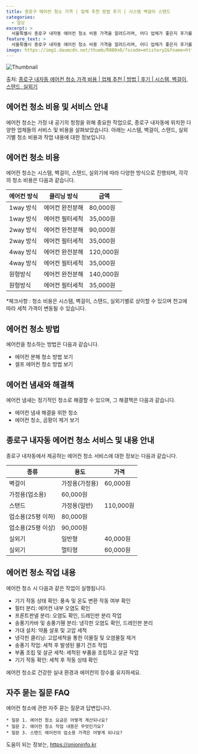 ```yaml
---
title: 종로구 에어컨 청소 가격 | 업체 추천 방법 후기 | 시스템 벽걸이 스탠드
categories:
  - 일상
excerpt: >
  서울특별시 종로구 내자동 에어컨 청소 비용 가격을 알려드리며, 어디 업체가 좋은지 후기를 통해 알아보겠습니다. 현재 글에서는 시스템, 벽걸이, 스탠드, 실외기 각각에 대해 청소 비용이 나와 있으니 참고하시면 되겠습니다. 에어컨 분해 청소 방법 보기 👈 클릭셀프 에어컨 청소 방법 보기👈 클릭종로구 내자동 에어컨 청소 비용시스템에어컨 방식클리닝방식금액1way 방식에어컨 완전분해80,000원1way 방식에어컨 필터세척35,000원2way 방식에어컨 완전분해90,000원2way 방식에어컨 필터세척35,000원4way 방식에어컨 완전분해120,000원4way 방식에어컨 필터세척35,000원원형방식에어컨 완전분해140,000원원형방식에어컨 필터세척35,000원에어컨 청소 견적 샘플 보기 👈 클릭에어컨 냄새의 원인에..
feature_text: >
  서울특별시 종로구 내자동 에어컨 청소 비용 가격을 알려드리며, 어디 업체가 좋은지 후기를 통해 알아보겠습니다. 현재 글에서는 시스템, 벽걸이, 스탠드, 실외기 각각에 대해 청소 비용이 나와 있으니 참고하시면 되겠습니다. 에어컨 분해 청소 방법 보기 👈 클릭셀프 에어컨 청소 방법 보기👈 클릭종로구 내자동 에어컨 청소 비용시스템에어컨 방식클리닝방식금액1way 방식에어컨 완전분해80,000원1way 방식에어컨 필터세척35,000원2way 방식에어컨 완전분해90,000원2way 방식에어컨 필터세척35,000원4way 방식에어컨 완전분해120,000원4way 방식에어컨 필터세척35,000원원형방식에어컨 완전분해140,000원원형방식에어컨 필터세척35,000원에어컨 청소 견적 샘플 보기 👈 클릭에어컨 냄새의 원인에..
image: https://img1.daumcdn.net/thumb/R800x0/?scode=mtistory2&fname=https%3A%2F%2Fblog.kakaocdn.net%2Fdn%2FbXANyQ%2FbtsHvwIT6OE%2FQAA8gsHsa0TGuLi2s6ZOqk%2Fimg.webp
---
```


![Thumbnail](https://img1.daumcdn.net/thumb/R800x0/?scode=mtistory2&fname=https%3A%2F%2Fblog.kakaocdn.net%2Fdn%2FbXANyQ%2FbtsHvwIT6OE%2FQAA8gsHsa0TGuLi2s6ZOqk%2Fimg.webp)

<p>출처: <a href="https://onioninfo.kr/entry/%EC%A2%85%EB%A1%9C%EA%B5%AC-%EB%82%B4%EC%9E%90%EB%8F%99-%EC%97%90%EC%96%B4%EC%BB%A8-%EC%B2%AD%EC%86%8C-%EA%B0%80%EA%B2%A9-%EB%B9%84%EC%9A%A9-%EC%97%85%EC%B2%B4-%EC%B6%94%EC%B2%9C-%EB%B0%A9%EB%B2%95-%ED%9B%84%EA%B8%B0-%EC%8B%9C%EC%8A%A4%ED%85%9C-%EB%B2%BD%EA%B1%B8%EC%9D%B4-%EC%8A%A4%ED%83%A0%EB%93%9C-%EC%8B%A4%EC%99%B8%EA%B8%B0" rel="dofollow">종로구 내자동 에어컨 청소 가격 비용 | 업체 추천 | 방법 | 후기 | 시스템, 벽걸이, 스탠드, 실외기</a> </p>

## 에어컨 청소 비용 및 서비스 안내

에어컨 청소는 가정 내 공기의 청정을 위해 중요한 작업으로, 종로구 내자동에 위치한 다양한 업체들의 서비스 및 비용을 살펴보았습니다. 아래는
시스템, 벽걸이, 스탠드, 실외기별 청소 비용과 작업 내용에 대한 정보입니다.

## 에어컨 청소 비용

에어컨 청소는 시스템, 벽걸이, 스탠드, 실외기에 따라 다양한 방식으로 진행되며, 각각의 청소 비용은 다음과 같습니다.

**에어컨 방식** | **클리닝 방식** | **금액**  
---|---|---  
1way 방식 | 에어컨 완전분해 | 80,000원  
1way 방식 | 에어컨 필터세척 | 35,000원  
2way 방식 | 에어컨 완전분해 | 90,000원  
2way 방식 | 에어컨 필터세척 | 35,000원  
4way 방식 | 에어컨 완전분해 | 120,000원  
4way 방식 | 에어컨 필터세척 | 35,000원  
원형방식 | 에어컨 완전분해 | 140,000원  
원형방식 | 에어컨 필터세척 | 35,000원  
  
*체크사항 : 청소 비용은 시스템, 벽걸이, 스탠드, 실외기별로 상이할 수 있으며 천고에 따라 세척 가격이 변동될 수 있습니다.

## 에어컨 청소 방법

에어컨을 청소하는 방법은 다음과 같습니다.

  * 에어컨 분해 청소 방법 보기
  * 셀프 에어컨 청소 방법 보기

## 에어컨 냄새와 해결책

에어컨 냄새는 정기적인 청소로 해결할 수 있으며, 그 해결책은 다음과 같습니다.

  * 에어컨 냄새 해결을 위한 청소
  * 에어컨 청소, 곰팡이 제거 보기

## 종로구 내자동 에어컨 청소 서비스 및 내용 안내

종로구 내자동에서 제공하는 에어컨 청소 서비스에 대한 정보는 다음과 같습니다.

**종류** | **용도** | **가격**  
---|---|---  
벽걸이 | 가정용(가정용) | 60,000원  
가정용(업소용) | 60,000원  
스탠드 | 가정용(일반) | 110,000원  
업소용(25평 이하) | 80,000원  
업소용(25평 이상) | 90,000원  
실외기 | 일반형 | 40,000원  
실외기 | 멀티형 | 60,000원  
  
## 에어컨 청소 작업 내용

에어컨 청소 시 다음과 같은 작업이 실행됩니다.

  * 기기 작동 상태 확인: 풍속 및 온도 변환 작동 여부 확인
  * 필터 분리: 에어컨 내부 오염도 확인
  * 프론트판넬 분리: 오염도 확인, 드레인판 분리 작업
  * 송풍기카바 및 송풍기휀 분리: 냉각핀 오염도 확인, 드레인판 분리
  * 가대 설치: 약품 살포 및 고압 세척
  * 냉각핀 클리닝: 고압세척을 통한 이물질 및 오염물질 제거
  * 송풍기 작업: 세척 후 발생된 물기 건조 작업
  * 부품 조립 및 살균 세척: 세척된 부품을 조립하고 살균 작업
  * 기기 작동 확인: 세척 후 작동 상태 확인

에어컨 청소로 건강한 실내 환경과 에어컨의 장수를 유지하세요.

## 자주 묻는 질문 FAQ

에어컨 청소에 관한 자주 묻는 질문과 답변입니다.

    * 질문 1. 에어컨 청소 요금은 어떻게 계산되나요?
    * 질문 2. 에어컨 청소 작업 내용은 무엇인가요?
    * 질문 3. 스탠드 에어컨의 업소용 가격은 어떻게 되나요?

 

도움이 되는 정보는, <a href="https://onioninfo.kr" rel="dofollow">https://onioninfo.kr</a>


